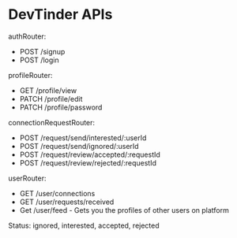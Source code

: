 # DevTinder APIs

authRouter:
- POST /signup
- POST /login

profileRouter:
- GET /profile/view
- PATCH /profile/edit
- PATCH /profile/password

connectionRequestRouter:
- POST /request/send/interested/:userId
- POST  /request/send/ignored/:userId
- POST /request/review/accepted/:requestId
- POST /request/review/rejected/:requestId

userRouter:
- GET /user/connections
- GET /user/requests/received
- Get /user/feed - Gets you the profiles of other users on platform

Status: ignored, interested, accepted, rejected